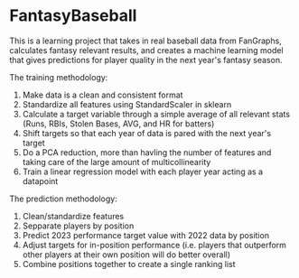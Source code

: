 # FantasyBaseball
This is a learning project that takes in real baseball data from FanGraphs, calculates fantasy relevant results, and creates a machine learning model that gives predictions for player quality in the next year's fantasy season.

The training methodology:
1) Make data is a clean and consistent format
2) Standardize all features using StandardScaler in sklearn
3) Calculate a target variable through a simple average of all relevant stats (Runs, RBIs, Stolen Bases, AVG, and HR for batters)
4) Shift targets so that each year of data is pared with the next year's target
5) Do a PCA reduction, more than havling the number of features and taking care of the large amount of multicollinearity
6) Train a linear regression model with each player year acting as a datapoint

The prediction methodology:
1) Clean/standardize features
2) Sepparate players by position
3) Predict 2023 performance target value with 2022 data by position
4) Adjust targets for in-position performance (i.e. players that outperform other players at their own position will do better overall)
5) Combine positions together to create a single ranking list
